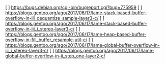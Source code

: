 [ ] https://bugs.debian.org/cgi-bin/bugreport.cgi?bug=775959
[ ] https://blogs.gentoo.org/ago/2017/06/17/lame-stack-based-buffer-overflow-in-iii_dequantize_sample-layer3-c/
[ ] https://blogs.gentoo.org/ago/2017/06/17/lame-stack-based-buffer-overflow-in-iii_i_stereo-layer3-c/
[ ] https://blogs.gentoo.org/ago/2017/06/17/lame-heap-based-buffer-overflow-in-fill_buffer_resample-util-c/
[ ] https://blogs.gentoo.org/ago/2017/06/17/lame-global-buffer-overflow-in-iii_i_stereo-layer3-c/
[ ] https://blogs.gentoo.org/ago/2017/06/17/lame-global-buffer-overflow-in-ii_step_one-layer2-c/
